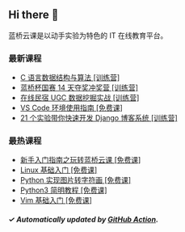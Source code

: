 ## Hi there 👋

蓝桥云课是以动手实验为特色的 IT 在线教育平台。

### 最新课程

<!-- LATEST:START -->
- [C 语言数据结构与算法 [训练营]](https://www.lanqiao.cn/courses/5477/)
- [蓝桥杯国赛 14 天夺奖冲奖营 [训练营]](https://www.lanqiao.cn/courses/5194/)
- [在线民宿 UGC 数据挖掘实战 [训练营]](https://www.lanqiao.cn/courses/2628/)
- [VS Code 环境使用指南 [免费课]](https://www.lanqiao.cn/courses/3498/)
- [21 个实验带你快速开发 Django 博客系统 [训练营]](https://www.lanqiao.cn/courses/3326/)
<!-- LATEST:END -->

### 最热课程

<!-- HOTEST:START -->
- [新手入门指南之玩转蓝桥云课 [免费课]](https://www.lanqiao.cn/courses/63/)
- [Linux 基础入门 [免费课]](https://www.lanqiao.cn/courses/1/)
- [Python 实现图片转字符画 [免费课]](https://www.lanqiao.cn/courses/370/)
- [Python3 简明教程 [免费课]](https://www.lanqiao.cn/courses/596/)
- [Vim 基础入门 [免费课]](https://www.lanqiao.cn/courses/2/)
<!-- HOTEST:END -->

##### ✓ Automatically updated by [GitHub Action](https://github.com/lanqiao-courses/.github/actions/workflows/update.yml).
